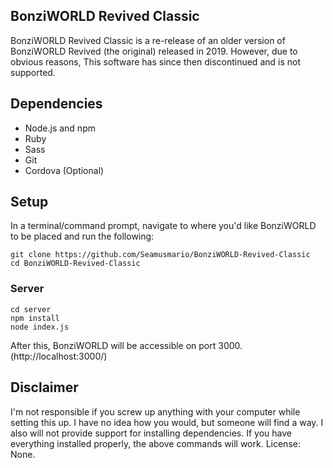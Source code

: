 ## BonziWORLD Revived Classic

BonziWORLD Revived Classic is a re-release of an older version of BonziWORLD Revived (the original) released in 2019. However, due to obvious reasons, This software has since then discontinued and is not supported.

## Dependencies
- Node.js and npm
- Ruby
- Sass
- Git
- Cordova (Optional)

## Setup
In a terminal/command prompt, navigate to where you'd like BonziWORLD to be placed and run the following:
```
git clone https://github.com/Seamusmario/BonziWORLD-Revived-Classic
cd BonziWORLD-Revived-Classic
```

### Server
```
cd server
npm install
node index.js
```
After this, BonziWORLD will be accessible on port 3000. (http://localhost:3000/)
## Disclaimer
I'm not responsible if you screw up anything with your computer while setting this up. I have no idea how you would, but someone will find a way. I also will not provide support for installing dependencies. If you have everything installed properly, the above commands will work.
License: None.
